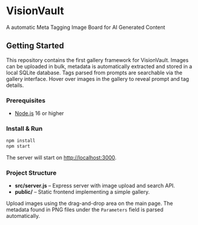 # VisionVault
A automatic Meta Tagging Image Board for AI Generated Content

## Getting Started
This repository contains the first gallery framework for VisionVault. Images can be uploaded in bulk, metadata is automatically extracted and stored in a local SQLite database. Tags parsed from prompts are searchable via the gallery interface. Hover over images in the gallery to reveal prompt and tag details.

### Prerequisites
- [Node.js](https://nodejs.org/) 16 or higher

### Install & Run
```bash
npm install
npm start
```
The server will start on [http://localhost:3000](http://localhost:3000).

### Project Structure
- **src/server.js** – Express server with image upload and search API.
- **public/** – Static frontend implementing a simple gallery.

Upload images using the drag-and-drop area on the main page. The metadata found in PNG files under the `Parameters` field is parsed automatically.
